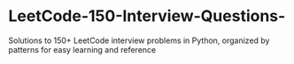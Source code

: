 # LeetCode-150-Interview-Questions-
Solutions to 150+ LeetCode interview problems in Python, organized by patterns for easy learning and reference
